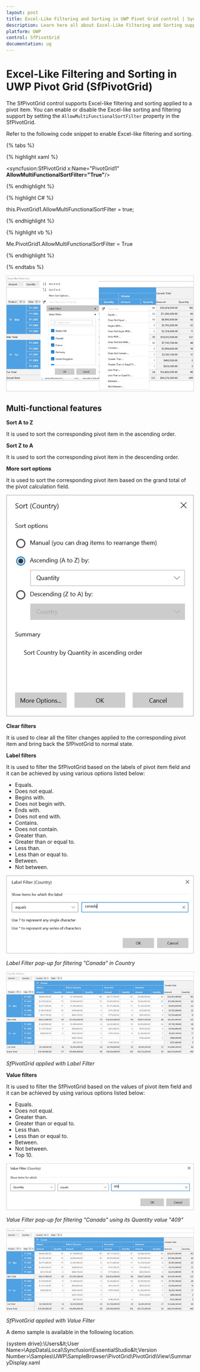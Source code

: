 ```yaml
---
layout: post
title: Excel-Like Filtering and Sorting in UWP Pivot Grid control | Syncfusion
description: Learn here all about Excel-Like Filtering and Sorting support in Syncfusion UWP Pivot Grid (SfPivotGrid) control and more.
platform: UWP
control: SfPivotGrid
documentation: ug
---
```


# Excel-Like Filtering and Sorting in UWP Pivot Grid (SfPivotGrid)

The SfPivotGrid control supports Excel-like filtering and sorting applied to a pivot item. You can enable or disable the Excel-like sorting and filtering support by setting the `AllowMultiFunctionalSortFilter` property in the SfPivotGrid.

Refer to the following code snippet to enable Excel-like filtering and sorting.

{% tabs %}

{% highlight xaml %}

<syncfusion:SfPivotGrid x:Name="PivotGrid1" **AllowMultiFunctionalSortFilter="True"**/>

{% endhighlight %}

{% highlight C# %}

this.PivotGrid1.AllowMultiFunctionalSortFilter = true;

{% endhighlight %}

{% highlight vb %}

Me.PivotGrid1.AllowMultiFunctionalSortFilter = True

{% endhighlight %}

{% endtabs %}

![Excel-like-Filter-Popup](Excel-Like-Filtering-Sorting_images/Excel-like-Filter-Popup.png)

## Multi-functional features

**Sort A to Z**

It is used to sort the corresponding pivot item in the ascending order.

**Sort Z to A**

It is used to sort the corresponding pivot item in the descending order.

**More sort options**

It is used to sort the corresponding pivot item based on the grand total of the pivot calculation field.

![More-sort-options](Excel-Like-Filtering-Sorting_images/More-sort-options.png)

**Clear filters**

It is used to clear all the filter changes applied to the corresponding pivot item and bring back the SfPivotGrid to normal state.

**Label filters**

It is used to filter the SfPivotGrid based on the labels of pivot item field and it can be achieved by using various options listed below:

* Equals.
* Does not equal.
* Begins with.
* Does not begin with.
* Ends with.
* Does not end with.
* Contains.
* Does not contain.
* Greater than.
* Greater than or equal to.
* Less than.
* Less than or equal to.
* Between.
* Not between.

![Label-filter-popup](Excel-Like-Filtering-Sorting_images/Label-filter-popup.png)

_Label Filter pop-up for filtering "Canada" in Country_

![Filtered-PivotGrid-by-using-label-filter](Excel-Like-Filtering-Sorting_images/Filtered-PivotGrid-by-using-label-filter.png)

_SfPivotGrid applied with Label Filter_

**Value filters**

It is used to filter the SfPivotGrid based on the values of pivot item field and it can be achieved by using various options listed below:

* Equals.
* Does not equal.
* Greater than.
* Greater than or equal to.
* Less than.
* Less than or equal to.
* Between.
* Not between.
* Top 10.

![Value-filter-popup](Excel-Like-Filtering-Sorting_images/Value-filter-popup.png)

_Value Filter pop-up for filtering "Canada" using its Quantity value "409"_

![Filtered-PivotGrid-by-using-value-filter](Excel-Like-Filtering-Sorting_images/Filtered-PivotGrid-by-using-value-filter.png)

_SfPivotGrid applied with Value Filter_

A demo sample is available in the following location.

{system drive}:\Users\&lt;User Name&gt;\AppData\Local\Syncfusion\EssentialStudio\&lt;Version Number&gt;\Samples\UWP\SampleBrowser\PivotGrid\PivotGrid\View\SummaryDisplay.xaml
